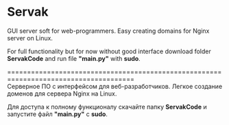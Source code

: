# Servak
GUI server soft for web-programmers. Easy creating domains for Nginx server on Linux.  
  
For full functionality but for now without good interface download folder **ServakCode** and run file **"main.py"** with **sudo**.  
  
======================================================================================  
Серверное ПО с интерфейсом для веб-разработчиков. Легкое создание доменов для сервера Nginx на Linux.  
  
Для доступа к полному функционалу скачайте папку **ServakCode** и запустите файл **"main.py"** с **sudo**.
